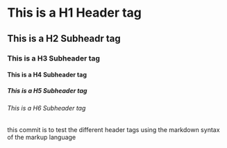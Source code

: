 # This is a H1 Header tag
## This is a H2 Subheadr tag
### This is a H3 Subheader tag
#### This is a H4 Subheader tag
##### This is a H5 Subheader tag
###### This is a H6 Subheader tag
this commit is to test the different header tags using the markdown syntax of the markup language

